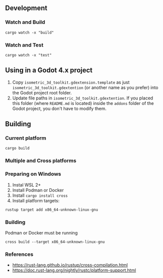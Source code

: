 ## Development

### Watch and Build

```shell
cargo watch -x "build"
```

### Watch and Test

```shell
cargo watch -x "test"
```

## Using in a Godot 4.x project

1. Copy `isometric_3d_toolkit.gdextension.template` as just `isometric_3d_toolkit.gdextention` (or another name as you prefer) into the Godot project root folder.
2. Update file paths in `isometric_3d_toolkit.gdextention`. If you placed this folder (where `README.md` is located) inside the `addons` folder of the Godot project, you don't have to modify them.

## Building

### Current platform

```shell
cargo build
```

### Multiple and Cross platforms

### Preparing on Windows

1. Instal WSL 2+
2. Install Podman or Docker
3. Install `cargo install cross`
4. Install platform targets:

```shell
rustup target add x86_64-unknown-linux-gnu
```

### Building

Podman or Docker must be running

```shell
cross build --target x86_64-unknown-linux-gnu
```

### References

- https://rust-lang.github.io/rustup/cross-compilation.html
- https://doc.rust-lang.org/nightly/rustc/platform-support.html
